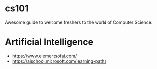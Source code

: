 # cs101
Awesome guide to welcome freshers to the world of Computer Science.

# Artificial Intelligence
* <https://www.elementsofai.com/>
* <https://aischool.microsoft.com/learning-paths>
